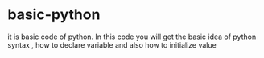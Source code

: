 # basic-python
it is basic code of python. In this code you will get the basic idea of python syntax , how to declare variable and also how to initialize value
